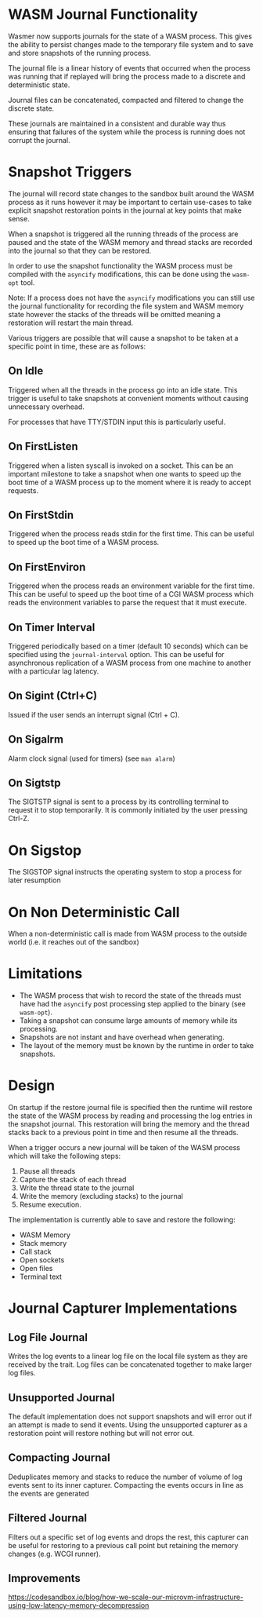 # WASM Journal Functionality

Wasmer now supports journals for the state of a WASM process. This gives the ability
to persist changes made to the temporary file system and to save and store snapshots
of the running process.

The journal file is a linear history of events that occurred when the process was
running that if replayed will bring the process made to a discrete and deterministic
state.

Journal files can be concatenated, compacted and filtered to change the discrete state.

These journals are maintained in a consistent and durable way thus ensuring that
failures of the system while the process is running does not corrupt the journal.

# Snapshot Triggers

The journal will record state changes to the sandbox built around the WASM process as
it runs however it may be important to certain use-cases to take explicit snapshot
restoration points in the journal at key points that make sense.

When a snapshot is triggered all the running threads of the process are paused and
the state of the WASM memory and thread stacks are recorded into the journal so that
they can be restored.

In order to use the snapshot functionality the WASM process must be compiled with
the `asyncify` modifications, this can be done using the `wasm-opt` tool.

Note: If a process does not have the `asyncify` modifications you can still use
the journal functionality for recording the file system and WASM memory state
however the stacks of the threads will be omitted meaning a restoration will
restart the main thread.

Various triggers are possible that will cause a snapshot to be taken at a specific
point in time, these are as follows:

## On Idle

Triggered when all the threads in the process go into an idle state. This trigger
is useful to take snapshots at convenient moments without causing unnecessary overhead.

For processes that have TTY/STDIN input this is particularly useful.

## On FirstListen

Triggered when a listen syscall is invoked on a socket. This can be an important
milestone to take a snapshot when one wants to speed up the boot time of a WASM process
up to the moment where it is ready to accept requests.
    
## On FirstStdin

Triggered when the process reads stdin for the first time. This can be useful to
speed up the boot time of a WASM process.

## On FirstEnviron

Triggered when the process reads an environment variable for the first time. This can
be useful to speed up the boot time of a CGI WASM process which reads the environment
variables to parse the request that it must execute.

## On Timer Interval

Triggered periodically based on a timer (default 10 seconds) which can be specified
using the `journal-interval` option. This can be useful for asynchronous replication
of a WASM process from one machine to another with a particular lag latency.

## On Sigint (Ctrl+C)

Issued if the user sends an interrupt signal (Ctrl + C).

## On Sigalrm

Alarm clock signal (used for timers)
(see `man alarm`)

## On Sigtstp

The SIGTSTP signal is sent to a process by its controlling terminal to request it to stop
temporarily. It is commonly initiated by the user pressing Ctrl-Z.

# On Sigstop

The SIGSTOP signal instructs the operating system to stop a process for later resumption

# On Non Deterministic Call

When a non-deterministic call is made from WASM process to the outside world (i.e. it reaches
out of the sandbox)

# Limitations

- The WASM process that wish to record the state of the threads must have had the `asyncify`
  post processing step applied to the binary (see `wasm-opt`).
- Taking a snapshot can consume large amounts of memory while its processing.
- Snapshots are not instant and have overhead when generating.
- The layout of the memory must be known by the runtime in order to take snapshots.

# Design

On startup if the restore journal file is specified then the runtime will restore the
state of the WASM process by reading and processing the log entries in the snapshot
journal. This restoration will bring the memory and the thread stacks back to a previous
point in time and then resume all the threads.

When a trigger occurs a new journal will be taken of the WASM process which will
take the following steps:

1. Pause all threads
2. Capture the stack of each thread
3. Write the thread state to the journal
4. Write the memory (excluding stacks) to the journal
5. Resume execution.

The implementation is currently able to save and restore the following:

- WASM Memory
- Stack memory
- Call stack
- Open sockets
- Open files
- Terminal text

# Journal Capturer Implementations

## Log File Journal

Writes the log events to a linear log file on the local file system
as they are received by the trait. Log files can be concatenated
together to make larger log files.

## Unsupported Journal

The default implementation does not support snapshots and will error
out if an attempt is made to send it events. Using the unsupported
capturer as a restoration point will restore nothing but will not
error out.

## Compacting Journal

Deduplicates memory and stacks to reduce the number of volume of
log events sent to its inner capturer. Compacting the events occurs
in line as the events are generated

## Filtered Journal

Filters out a specific set of log events and drops the rest, this
capturer can be useful for restoring to a previous call point but
retaining the memory changes (e.g. WCGI runner).

## Improvements
https://codesandbox.io/blog/how-we-scale-our-microvm-infrastructure-using-low-latency-memory-decompression